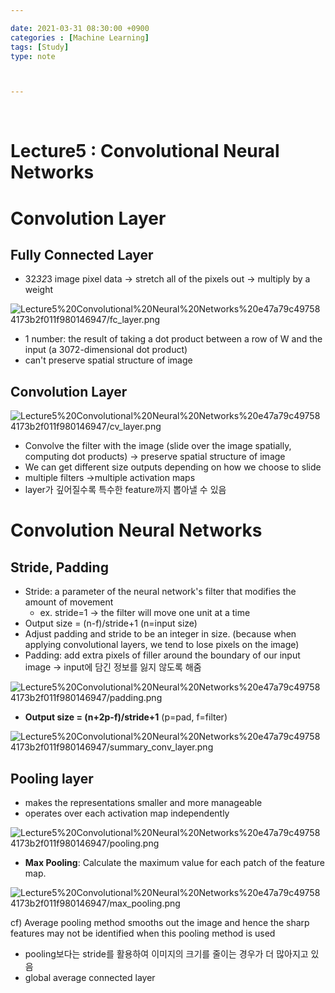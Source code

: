 ```yaml
---

date: 2021-03-31 08:30:00 +0900
categories : [Machine Learning]
tags: [Study]
type: note



---
```

<br/>

# Lecture5 : Convolutional Neural Networks

# Convolution Layer

## Fully Connected Layer

- 32*32*3 image pixel data → stretch all of the pixels out → multiply by a weight

![Lecture5%20Convolutional%20Neural%20Networks%20e47a79c497584173b2f011f980146947/fc_layer.png](Lecture5%20Convolutional%20Neural%20Networks%20e47a79c497584173b2f011f980146947/fc_layer.png)

- 1 number: the result of taking a dot product between a row of W and the input (a 3072-dimensional dot product)
- can't preserve spatial structure of image

## Convolution Layer

![Lecture5%20Convolutional%20Neural%20Networks%20e47a79c497584173b2f011f980146947/cv_layer.png](Lecture5%20Convolutional%20Neural%20Networks%20e47a79c497584173b2f011f980146947/cv_layer.png)

- Convolve the filter with the image (slide over the image spatially, computing dot products) → preserve spatial structure of image
- We can get different size outputs depending on how we choose to slide
- multiple filters →multiple activation maps
- layer가 깊어질수록 특수한 feature까지 뽑아낼 수 있음

# Convolution Neural Networks

## Stride, Padding

- Stride: a parameter of the neural network's filter that modifies the amount of movement
    - ex. stride=1 → the filter will move one unit at a time
- Output size = (n-f)/stride+1 (n=input size)
- Adjust padding and stride to be an integer in size. (because when applying convolutional layers, we tend to lose pixels on the image)
- Padding: add extra pixels of filler around the boundary of our input image → input에 담긴 정보를 잃지 않도록 해줌

![Lecture5%20Convolutional%20Neural%20Networks%20e47a79c497584173b2f011f980146947/padding.png](Lecture5%20Convolutional%20Neural%20Networks%20e47a79c497584173b2f011f980146947/padding.png)

- **Output size = (n+2p-f)/stride+1** (p=pad, f=filter)

![Lecture5%20Convolutional%20Neural%20Networks%20e47a79c497584173b2f011f980146947/summary_conv_layer.png](Lecture5%20Convolutional%20Neural%20Networks%20e47a79c497584173b2f011f980146947/summary_conv_layer.png)

## Pooling layer

- makes the representations smaller and more manageable
- operates over each activation map independently

![Lecture5%20Convolutional%20Neural%20Networks%20e47a79c497584173b2f011f980146947/pooling.png](Lecture5%20Convolutional%20Neural%20Networks%20e47a79c497584173b2f011f980146947/pooling.png)

- **Max Pooling**: Calculate the maximum value for each patch of the feature map.

![Lecture5%20Convolutional%20Neural%20Networks%20e47a79c497584173b2f011f980146947/max_pooling.png](Lecture5%20Convolutional%20Neural%20Networks%20e47a79c497584173b2f011f980146947/max_pooling.png)

cf) Average pooling method smooths out the image and hence the sharp features may not be identified when this pooling method is used

- pooling보다는 stride를 활용하여 이미지의 크기를 줄이는 경우가 더 많아지고 있음
- global average connected layer
